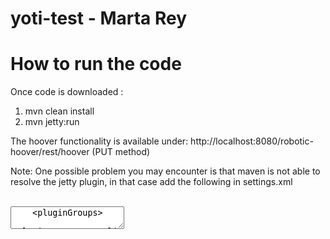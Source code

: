 # yoti-test - Marta Rey

<h1>How to run the code</h1>

Once code is downloaded  :

  1.  mvn clean install
  2.  mvn jetty:run
  
  The hoover functionality is available under: http://localhost:8080/robotic-hoover/rest/hoover (PUT method)

  Note: One possible problem you may encounter is that maven is not able to resolve the jetty plugin, in that case add the following in settings.xml
  <br>
  <br>
  <textarea>
    <pluginGroups>
      <pluginGroup>org.eclipse.jetty</pluginGroup>
    </pluginGroups>
  </<textarea>>

